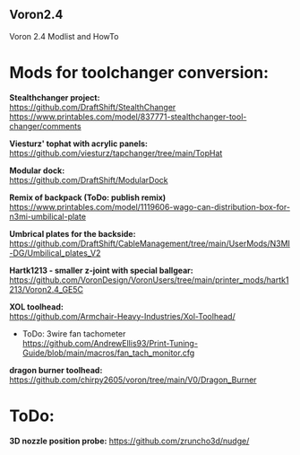 ## Voron2.4
Voron 2.4 Modlist and HowTo


# Mods for toolchanger conversion:  

**Stealthchanger project:**  
https://github.com/DraftShift/StealthChanger  
https://www.printables.com/model/837771-stealthchanger-tool-changer/comments


**Viesturz' tophat with acrylic panels:**  
https://github.com/viesturz/tapchanger/tree/main/TopHat

**Modular dock:**  
https://github.com/DraftShift/ModularDock

**Remix of backpack (ToDo: publish remix)**  
https://www.printables.com/model/1119606-wago-can-distribution-box-for-n3mi-umbilical-plate

**Umbrical plates for the backside:**  
https://github.com/DraftShift/CableManagement/tree/main/UserMods/N3MI-DG/Umbilical_plates_V2

**Hartk1213 - smaller z-joint with special ballgear:**  
https://github.com/VoronDesign/VoronUsers/tree/main/printer_mods/hartk1213/Voron2.4_GE5C

**XOL toolhead:**  
https://github.com/Armchair-Heavy-Industries/Xol-Toolhead/  
 - ToDo: 3wire fan tachometer  
    https://github.com/AndrewEllis93/Print-Tuning-Guide/blob/main/macros/fan_tach_monitor.cfg

**dragon burner toolhead:**  
https://github.com/chirpy2605/voron/tree/main/V0/Dragon_Burner

# ToDo:
**3D nozzle position probe:**
https://github.com/zruncho3d/nudge/
